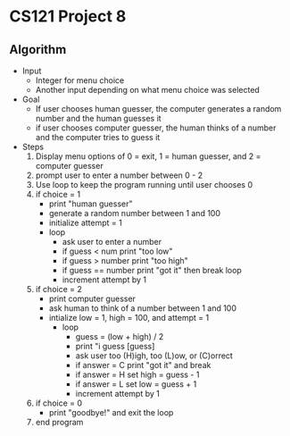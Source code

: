 # CS121 Project 8

## Algorithm
* Input
  * Integer for menu choice
  * Another input depending on what menu choice was selected
* Goal
  * If user chooses human guesser, the computer generates a random number and the human guesses it
  * if user chooses computer guesser, the human thinks of a number and the computer tries to guess it
* Steps
  1. Display menu options of 0 = exit, 1 = human guesser, and 2 = computer guesser
  2. prompt user to enter a number between 0 - 2
  3. Use loop to keep the program running until user chooses 0
  4. if choice = 1
     * print "human guesser"
     * generate a random number between 1 and 100
     * initialize attempt = 1
     * loop
       * ask user to enter a number
       * if guess < num print "too low"
       * if guess > number print "too high"
       * if guess == number print "got it" then break loop
       * increment attempt by 1
  5. if choice = 2
     * print computer guesser
     * ask human to think of a number between 1 and 100
     * intialize low = 1, high = 100, and attempt = 1
       * loop
         * guess = (low + high) / 2
         * print "i guess [guess]
         * ask user too (H)igh, too (L)ow, or (C)orrect
         * if answer = C print "got it" and break
         * if answer = H set high = guess - 1
         * if answer = L set low = guess + 1
         * increment attempt by 1
    6. if choice = 0
       * print "goodbye!" and exit the loop
    7. end program
      
